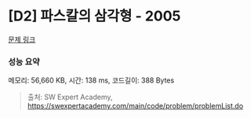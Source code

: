 # [D2] 파스칼의 삼각형 - 2005 

[문제 링크](https://swexpertacademy.com/main/code/problem/problemDetail.do?contestProbId=AV5P0-h6Ak4DFAUq) 

### 성능 요약

메모리: 56,660 KB, 시간: 138 ms, 코드길이: 388 Bytes



> 출처: SW Expert Academy, https://swexpertacademy.com/main/code/problem/problemList.do